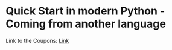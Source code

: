 # Quick Start in modern Python - Coming from another language

Link to the Coupons: [Link](https://github.com/franneck94/YoutubeVideos/blob/main/EnglishCourses.md)

